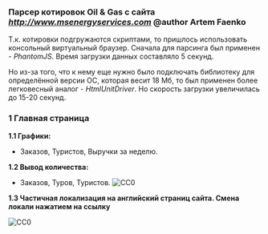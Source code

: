 ### Парсер котировок Oil & Gas с сайта *http://www.msenergyservices.com*  @author Artem Faenko

Т.к. котировки подгружаются скриптами, то пришлось использовать консольный виртуальный браузер.
Сначала для парсинга был применен - *PhantomJS*. Время загрузки данных составляло 5 секунд.

Но из-за того, что к нему еще нужно было подключать библиотеку для определённой версии ОС, которая весит 18 Мб, то был применен более легковесный аналог - *HtmlUnitDriver*.
Но скорость загрузки увеличилась до 15-20 секунд.
 

### 1 Главная страница
**1.1 Графики:** 
- Заказов, Туристов, Выручки за неделю.

**1.2 Вывод количества:** 
- Заказов, Туров, Туристов.
![CC0](https://github.com/webserverby/travel_spring_hibernate/blob/master/screenshots/ind_1.png)

**1.3 Частичная локализация на английский страниц сайта. Смена локали нажатием на ссылку** 

![CC0](https://github.com/webserverby/travel_spring_hibernate/blob/master/screenshots/lang_1.png)
